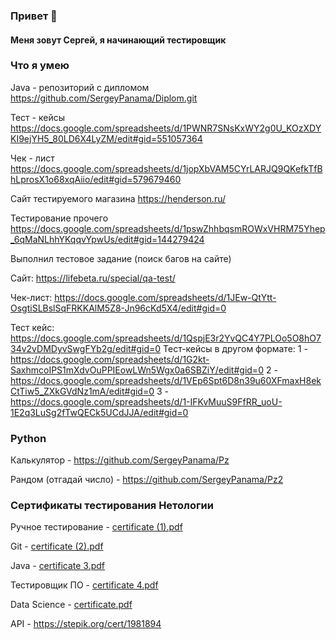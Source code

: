 ### Привет 👋

#### Меня зовут Сергей, я начинающий тестировщик

### Что я умею
Java - репозиторий с дипломом https://github.com/SergeyPanama/Diplom.git

Тест - кейсы https://docs.google.com/spreadsheets/d/1PWNR7SNsKxWY2g0U_KOzXDYKI9ejYH5_80LD6X4LyZM/edit#gid=551057364

Чек - лист https://docs.google.com/spreadsheets/d/1jopXbVAM5CYrLARJQ9QKefkTfBhLprosX1o68xqAiio/edit#gid=579679460

Сайт тестируемого магазина https://henderson.ru/

Тестирование прочего https://docs.google.com/spreadsheets/d/1pswZhhbqsmROWxVHRM75Yhep_6qMaNLhhYKqqvYpwUs/edit#gid=144279424

Выполнил тестовое задание (поиск багов на сайте)

Сайт: https://lifebeta.ru/special/qa-test/

Чек-лист: https://docs.google.com/spreadsheets/d/1JEw-QtYtt-OsgtiSLBslSqFRKKAlM5Z8-Jn96cKd5X4/edit#gid=0

Тест кейс: https://docs.google.com/spreadsheets/d/1QspjE3r2YvQC4Y7PLOo5O8hO734v2vDMDyvSwgFYb2g/edit#gid=0
Тест-кейсы в другом формате: 
1 - https://docs.google.com/spreadsheets/d/1G2kt-SaxhmcoIPS1mXdvOuPPIEowLWn5Wgx0a6SBZiY/edit#gid=0
2 - https://docs.google.com/spreadsheets/d/1VEp6Spt6D8n39u60XFmaxH8ekCtTiw5_ZXkGVdNz1mA/edit#gid=0
3 - https://docs.google.com/spreadsheets/d/1-IFKvMuuS9FfRR_uoU-1E2q3LuSg2fTwQECk5UCdJJA/edit#gid=0
### Python
Калькулятор - https://github.com/SergeyPanama/Pz

Рандом (отгадай число) - https://github.com/SergeyPanama/Pz2

### Сертификаты тестирования Нетологии
Ручное тестирование - [certificate (1).pdf](https://github.com/SergeyPanama/SergeyPanama/files/9869467/certificate.1.pdf)

Git - [certificate (2).pdf](https://github.com/SergeyPanama/SergeyPanama/files/9869479/certificate.2.pdf)

Java - [certificate 3.pdf](https://github.com/SergeyPanama/SergeyPanama/files/9869482/certificate.3.pdf)

Тестировщик ПО - [certificate 4.pdf](https://github.com/SergeyPanama/SergeyPanama/files/9869484/certificate.4.pdf)

Data Science - [certificate.pdf](https://github.com/SergeyPanama/SergeyPanama/files/9869493/certificate.pdf)

API - https://stepik.org/cert/1981894

